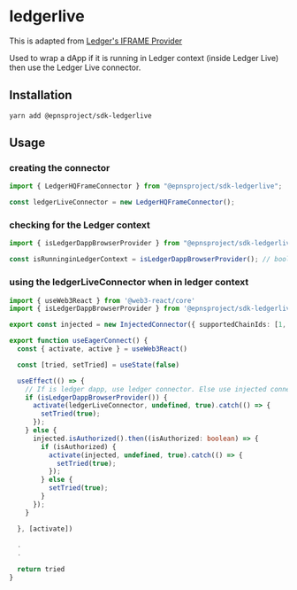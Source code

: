 # ledgerlive
This is adapted from [Ledger's IFRAME Provider](https://www.npmjs.com/package/@ledgerhq/iframe-provider)

Used to wrap a dApp if it is running in Ledger context (inside Ledger Live) then use the Ledger Live connector.

## Installation
```
yarn add @epnsproject/sdk-ledgerlive
```

## Usage

### creating the connector
```typescript
import { LedgerHQFrameConnector } from "@epnsproject/sdk-ledgerlive";

const ledgerLiveConnector = new LedgerHQFrameConnector();
```

### checking for the Ledger context
```typescript
import { isLedgerDappBrowserProvider } from "@epnsproject/sdk-ledgerlive";

const isRunninginLedgerContext = isLedgerDappBrowserProvider(); // boolean
```

### using the ledgerLiveConnector when in ledger context
```typescript
import { useWeb3React } from '@web3-react/core'
import { isLedgerDappBrowserProvider } from '@epnsproject/sdk-ledgerlive';

export const injected = new InjectedConnector({ supportedChainIds: [1, 5] })

export function useEagerConnect() {
  const { activate, active } = useWeb3React()

  const [tried, setTried] = useState(false)

  useEffect(() => {
    // If is ledger dapp, use ledger connector. Else use injected connector
    if (isLedgerDappBrowserProvider()) {
      activate(ledgerLiveConnector, undefined, true).catch(() => {
        setTried(true);
      });
    } else {
      injected.isAuthorized().then((isAuthorized: boolean) => {
        if (isAuthorized) {
          activate(injected, undefined, true).catch(() => {
            setTried(true);
          });
        } else {
          setTried(true);
        }
      });
    }

  }, [activate])
 
  .
  .

  return tried
}
```

